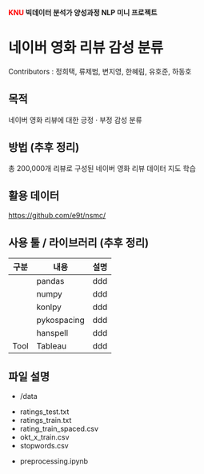 <b><span style="color:red">KNU</span> 빅데이터 분석가 양성과정 NLP 미니 프로젝트</b>
# <b>네이버 영화 리뷰 감성 분류</b>

Contributors : 정희택, 류제범, 변지영, 한혜림, 유호준, 하동호

## <b>목적</b>
  네이버 영화 리뷰에 대한 긍정 · 부정 감성 분류

## <b>방법</b> (추후 정리)
  총 200,000개 리뷰로 구성된 네이버 영화 리뷰 데이터 지도 학습
  
## <b>활용 데이터</b>
  https://github.com/e9t/nsmc/

## <b>사용 툴 / 라이브러리</b> (추후 정리)
|구분|내용|설명|
|---|---|---|
||pandas|ddd|
||numpy|ddd|
||konlpy|ddd|
||pykospacing|ddd|
||hanspell|ddd|
|Tool|Tableau|ddd|

## <b>파일 설명</b>
+ /data
- ratings_test.txt
- ratings_train.txt
- rating_train_spaced.csv
- okt_x_train.csv
- stopwords.csv
+ preprocessing.ipynb
  
  
  
<b></b>
<b><span style="color:red"></span>
